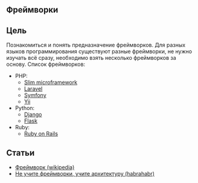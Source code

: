## Фреймворки

## Цель
Познакомиться и понять предназначение фреймворков. Для разных языков программирования существуют разные фреймворки, не нужно изучать всё сразу, необходимо взять несколько фреймворков за основу. Список фреймворков:
- PHP:
  - [Slim microframework](http://www.slimframework.com/)
  - [Laravel](https://laravel.com/)
  - [Symfony](https://symfony.com/)
  - [Yii](http://www.yiiframework.com/)
- Python:
  - [Django](https://www.djangoproject.com/)
  - [Flask](http://flask.pocoo.org/)
- Ruby:
  - [Ruby on Rails](http://rubyonrails.org/)

## Статьи
- [Фреймворк (wikipedia)](https://ru.wikipedia.org/wiki/%D0%A4%D1%80%D0%B5%D0%B9%D0%BC%D0%B2%D0%BE%D1%80%D0%BA)
- [Не учите фреймворки, учите архитектуру (habrahabr)](https://habrahabr.ru/post/253297/)

